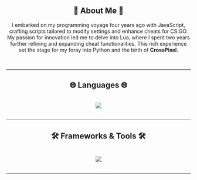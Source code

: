<h2 align="center">📖 About Me 📖</h2>
<p align="center">
    I embarked on my programming voyage four years ago with JavaScript, crafting scripts tailored to modify settings and enhance cheats for CS:GO. My passion for innovation led me to delve into Lua, where I spent two years further refining and expanding cheat functionalities. This rich experience set the stage for my foray into Python and the birth of <strong>CrossPixel</strong>.
</p>
<br/>
<hr/>

<h2 align="center">🌐 Languages 🌐</h2>
<br/>
<div align="center">
    <img src="https://skillicons.dev/icons?i=python,javascript,lua" />
</div>

<br/>
<hr/>

<h2 align="center">🛠️ Frameworks & Tools 🛠️</h2>
<br/>
<div align="center">
    <img src="https://skillicons.dev/icons?i=nodejs,github,vscode,git" />
</div>

<br/>
<hr/>
